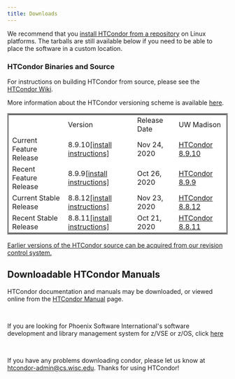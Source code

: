 ```yaml
---
title: Downloads
---
```


<p>
We recommend that you <a href="../instructions">install HTCondor from a repository</a> on Linux platforms.
The tarballs are still available below if you need to be able to place the software in a custom location.
</p>

<h3>HTCondor Binaries and Source</h3>
<p>

<p>
For instructions on building HTCondor from source, please see the
<a href="https://condor-wiki.cs.wisc.edu/index.cgi/wiki">
HTCondor Wiki</a>.
</p>


<p>
More information about the HTCondor versioning scheme is available
<a href="http://research.cs.wisc.edu/htcondor/version_number.html">here</a>.
</p>

<table cellpadding="5" cellspacing="0" style="border-style: solid">
<tr>
<td bgcolor="#ffffff">&nbsp;</td><td bgcolor="#ffffff">Version</td><td bgcolor="#ffffff">Release Date</td><td bgcolor="#ffffff">UW Madison</td></tr>
<tr>
<td bgcolor="#ffffff">Current Feature Release</td>
<td bgcolor="#ffffff">8.9.10<a href="https://htcondor.readthedocs.io/en/v8_9_10/admin-manual/installation-startup-shutdown-reconfiguration.html">[install instructions]</a></td>
<td bgcolor="#ffffff">Nov 24, 2020</td>
<td bgcolor="#ffffff"><a href="https://research.cs.wisc.edu/htcondor/tarball/current/8.9.10/release/">HTCondor 8.9.10</a></td>
</tr>
<tr>
<td bgcolor="#ffffff">Recent Feature Release</td>
<td bgcolor="#ffffff">8.9.9<a href="https://htcondor.readthedocs.io/en/v8_9_9/admin-manual/installation-startup-shutdown-reconfiguration.html">[install instructions]</a></td>
<td bgcolor="#ffffff">Oct 26, 2020</td>
<td bgcolor="#ffffff"><a href="https://research.cs.wisc.edu/htcondor/tarball/current/8.9.9/release/">HTCondor 8.9.9</a></td>
</tr>
<tr>
<td bgcolor="#ffffff">Current Stable Release</td>
<td bgcolor="#ffffff">8.8.12<a href="https://htcondor.readthedocs.io/en/stable/admin-manual/installation-startup-shutdown-reconfiguration.html">[install instructions]</a></td>
<td bgcolor="#ffffff">Nov 23, 2020</td>
<td bgcolor="#ffffff"><a href="https://research.cs.wisc.edu/htcondor/tarball/8.8/8.8.12/release/">HTCondor 8.8.12</a></td>
</tr>
<tr>
<td bgcolor="#ffffff">Recent Stable Release</td>
<td bgcolor="#ffffff">8.8.11<a href="https://htcondor.readthedocs.io/en/stable/admin-manual/installation-startup-shutdown-reconfiguration.html">[install instructions]</a></td>
<td bgcolor="#ffffff">Oct 21, 2020</td>
<td bgcolor="#ffffff"><a href="https://research.cs.wisc.edu/htcondor/tarball/8.8/8.8.11/release/">HTCondor 8.8.11</a></td>
</tr>
</table>

<p>
<a href="https://htcondor-wiki.cs.wisc.edu/index.cgi/wiki?p=DownloadingSource">Earlier versions of the HTCondor source can be acquired from our revision control system.</a>

<h2>Downloadable HTCondor Manuals</h2>
<p>
HTCondor documentation and manuals may be downloaded, or viewed online
from the <a href="https://htcondor.readthedocs.io/en/latest/index.html">HTCondor
Manual</a> page.
</p>
<br>

<p>
If you are looking for Phoenix Software International's software development and library management system for z/VSE or z/OS, click <a href="http://www.phoenixsoftware.com">here</a><!--'-->
</p>

<br>
<p>
If you have any problems downloading condor, please let us know at <a
href="mailto:htcondor-admin@cs.wisc.edu">htcondor-admin@cs.wisc.edu</a>.
Thanks for using HTCondor!
</p>
<!--
</body></html>
-->
